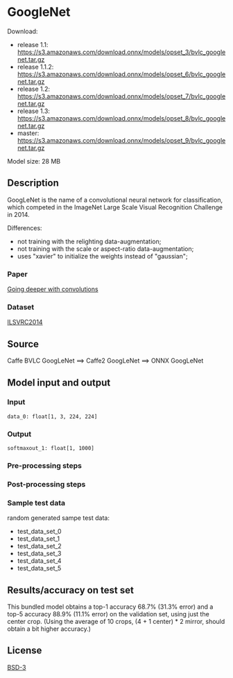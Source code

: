 # GoogleNet
Download:
- release 1.1: https://s3.amazonaws.com/download.onnx/models/opset_3/bvlc_googlenet.tar.gz
- release 1.1.2: https://s3.amazonaws.com/download.onnx/models/opset_6/bvlc_googlenet.tar.gz
- release 1.2: https://s3.amazonaws.com/download.onnx/models/opset_7/bvlc_googlenet.tar.gz
- release 1.3: https://s3.amazonaws.com/download.onnx/models/opset_8/bvlc_googlenet.tar.gz
- master: https://s3.amazonaws.com/download.onnx/models/opset_9/bvlc_googlenet.tar.gz

Model size: 28 MB

## Description
GoogLeNet is the name of a convolutional neural network for classification,
which competed in the ImageNet Large Scale Visual Recognition Challenge in 2014.

Differences:
- not training with the relighting data-augmentation;
- not training with the scale or aspect-ratio data-augmentation;
- uses "xavier" to initialize the weights instead of "gaussian";

### Paper
[Going deeper with convolutions](https://arxiv.org/pdf/1409.4842.pdf)

### Dataset
[ILSVRC2014](http://www.image-net.org/challenges/LSVRC/2014/)

## Source
Caffe BVLC GoogLeNet ==> Caffe2 GoogLeNet ==> ONNX GoogLeNet

## Model input and output
### Input
```
data_0: float[1, 3, 224, 224]
```
### Output
```
softmaxout_1: float[1, 1000]
```
### Pre-processing steps
### Post-processing steps
### Sample test data
random generated sampe test data:
- test_data_set_0
- test_data_set_1
- test_data_set_2
- test_data_set_3
- test_data_set_4
- test_data_set_5

## Results/accuracy on test set
This bundled model obtains a top-1 accuracy 68.7% (31.3% error) and
a top-5 accuracy 88.9% (11.1% error) on the validation set, using
just the center crop. (Using the average of 10 crops,
(4 + 1 center) * 2 mirror, should obtain a bit higher accuracy.)

## License
[BSD-3](LICENSE)
